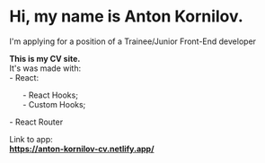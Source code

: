 # Hi, my name is Anton Kornilov.
I'm applying for a position of a Trainee/Junior Front-End developer </hr>

<b>This is my CV site.</b></br>
It's was made with: </br>
    - React: <ul> 
        - React Hooks; </br>
        - Custom Hooks; </br>
        </ul>
    - React Router </hr>

Link to app: </br>
<b>https://anton-kornilov-cv.netlify.app/</b>


